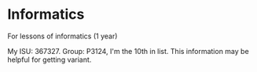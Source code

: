 # Informatics
For lessons of informatics  (1 year)

My ISU: 367327. Group: P3124, I'm the 10th in list.
This information may be helpful for getting variant.
